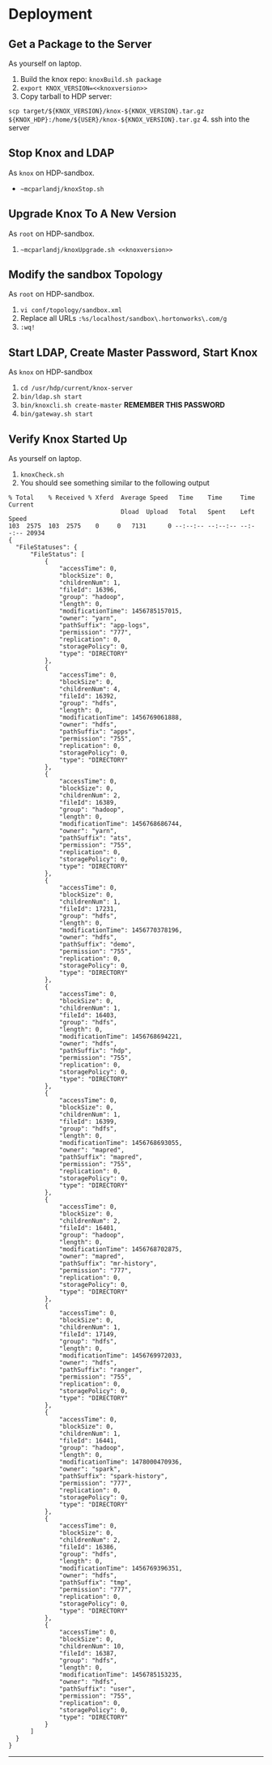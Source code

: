 # Deployment

## Get a Package to the Server
As yourself on laptop.

 1. Build the knox repo: `knoxBuild.sh package`
 2. `export KNOX_VERSION=<<knoxversion>>`
 3. Copy tarball to HDP server:

 `scp target/${KNOX_VERSION}/knox-${KNOX_VERSION}.tar.gz ${KNOX_HDP}:/home/${USER}/knox-${KNOX_VERSION}.tar.gz`
 4. ssh into the server

## Stop Knox and LDAP
As `knox` on HDP-sandbox.

 * `~mcparlandj/knoxStop.sh`

## Upgrade Knox To A New Version
As `root` on HDP-sandbox.

 1. `~mcparlandj/knoxUpgrade.sh <<knoxversion>>`

## Modify the sandbox Topology
As `root` on HDP-sandbox.

  1. `vi conf/topology/sandbox.xml`
  1. Replace all URLs `:%s/localhost/sandbox\.hortonworks\.com/g`
  1. `:wq!`

## Start LDAP, Create Master Password, Start Knox
As `knox` on HDP-sandbox

 1. `cd /usr/hdp/current/knox-server`
 1. `bin/ldap.sh start`
 1. `bin/knoxcli.sh create-master` **REMEMBER THIS PASSWORD**
 1. `bin/gateway.sh start`

## Verify Knox Started Up
As yourself on laptop.

 1. `knoxCheck.sh`
 1. You should see something similar to the following output

```
% Total    % Received % Xferd  Average Speed   Time    Time     Time  Current
                               Dload  Upload   Total   Spent    Left  Speed
103  2575  103  2575    0     0   7131      0 --:--:-- --:--:-- --:--:-- 20934
{
  "FileStatuses": {
      "FileStatus": [
          {
              "accessTime": 0,
              "blockSize": 0,
              "childrenNum": 1,
              "fileId": 16396,
              "group": "hadoop",
              "length": 0,
              "modificationTime": 1456785157015,
              "owner": "yarn",
              "pathSuffix": "app-logs",
              "permission": "777",
              "replication": 0,
              "storagePolicy": 0,
              "type": "DIRECTORY"
          },
          {
              "accessTime": 0,
              "blockSize": 0,
              "childrenNum": 4,
              "fileId": 16392,
              "group": "hdfs",
              "length": 0,
              "modificationTime": 1456769061888,
              "owner": "hdfs",
              "pathSuffix": "apps",
              "permission": "755",
              "replication": 0,
              "storagePolicy": 0,
              "type": "DIRECTORY"
          },
          {
              "accessTime": 0,
              "blockSize": 0,
              "childrenNum": 2,
              "fileId": 16389,
              "group": "hadoop",
              "length": 0,
              "modificationTime": 1456768686744,
              "owner": "yarn",
              "pathSuffix": "ats",
              "permission": "755",
              "replication": 0,
              "storagePolicy": 0,
              "type": "DIRECTORY"
          },
          {
              "accessTime": 0,
              "blockSize": 0,
              "childrenNum": 1,
              "fileId": 17231,
              "group": "hdfs",
              "length": 0,
              "modificationTime": 1456770378196,
              "owner": "hdfs",
              "pathSuffix": "demo",
              "permission": "755",
              "replication": 0,
              "storagePolicy": 0,
              "type": "DIRECTORY"
          },
          {
              "accessTime": 0,
              "blockSize": 0,
              "childrenNum": 1,
              "fileId": 16403,
              "group": "hdfs",
              "length": 0,
              "modificationTime": 1456768694221,
              "owner": "hdfs",
              "pathSuffix": "hdp",
              "permission": "755",
              "replication": 0,
              "storagePolicy": 0,
              "type": "DIRECTORY"
          },
          {
              "accessTime": 0,
              "blockSize": 0,
              "childrenNum": 1,
              "fileId": 16399,
              "group": "hdfs",
              "length": 0,
              "modificationTime": 1456768693055,
              "owner": "mapred",
              "pathSuffix": "mapred",
              "permission": "755",
              "replication": 0,
              "storagePolicy": 0,
              "type": "DIRECTORY"
          },
          {
              "accessTime": 0,
              "blockSize": 0,
              "childrenNum": 2,
              "fileId": 16401,
              "group": "hadoop",
              "length": 0,
              "modificationTime": 1456768702875,
              "owner": "mapred",
              "pathSuffix": "mr-history",
              "permission": "777",
              "replication": 0,
              "storagePolicy": 0,
              "type": "DIRECTORY"
          },
          {
              "accessTime": 0,
              "blockSize": 0,
              "childrenNum": 1,
              "fileId": 17149,
              "group": "hdfs",
              "length": 0,
              "modificationTime": 1456769972033,
              "owner": "hdfs",
              "pathSuffix": "ranger",
              "permission": "755",
              "replication": 0,
              "storagePolicy": 0,
              "type": "DIRECTORY"
          },
          {
              "accessTime": 0,
              "blockSize": 0,
              "childrenNum": 1,
              "fileId": 16441,
              "group": "hadoop",
              "length": 0,
              "modificationTime": 1478000470936,
              "owner": "spark",
              "pathSuffix": "spark-history",
              "permission": "777",
              "replication": 0,
              "storagePolicy": 0,
              "type": "DIRECTORY"
          },
          {
              "accessTime": 0,
              "blockSize": 0,
              "childrenNum": 2,
              "fileId": 16386,
              "group": "hdfs",
              "length": 0,
              "modificationTime": 1456769396351,
              "owner": "hdfs",
              "pathSuffix": "tmp",
              "permission": "777",
              "replication": 0,
              "storagePolicy": 0,
              "type": "DIRECTORY"
          },
          {
              "accessTime": 0,
              "blockSize": 0,
              "childrenNum": 10,
              "fileId": 16387,
              "group": "hdfs",
              "length": 0,
              "modificationTime": 1456785153235,
              "owner": "hdfs",
              "pathSuffix": "user",
              "permission": "755",
              "replication": 0,
              "storagePolicy": 0,
              "type": "DIRECTORY"
          }
      ]
  }
}

```

----
